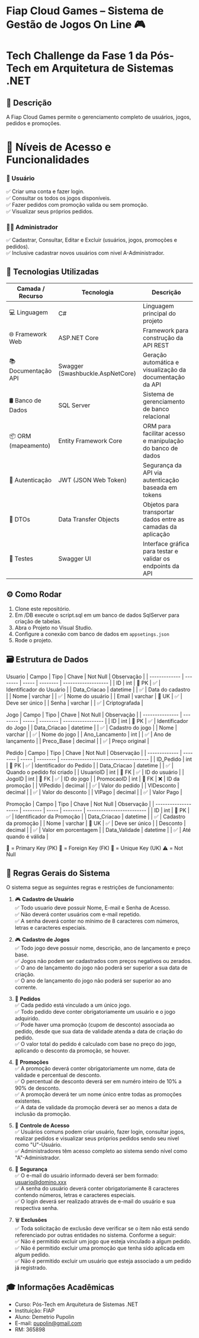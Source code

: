 # Fiap Cloud Games – Sistema de Gestão de Jogos On Line 🎮
# Tech Challenge da Fase 1 da Pós-Tech em Arquitetura de Sistemas .NET
 
## 📌 Descrição
A Fiap Cloud Games permite o gerenciamento completo de usuários, jogos, pedidos e promoções.

# 👤 Níveis de Acesso e Funcionalidades

### 🧑 Usuário
  
✅ Criar uma conta e fazer login.   
✅ Consultar os todos os jogos disponíveis.   
✅ Fazer pedidos com promoção valida ou sem promoção.   
✅ Visualizar seus próprios pedidos.   

### 👨‍💼 Administrador

✅ Cadastrar, Consultar, Editar e Excluir (usuários, jogos, promoções e pedidos).  
✅ Inclusive cadastrar novos usuários com nivel A-Administrador.  

## 🔧 Tecnologias Utilizadas

| Camada / Recurso        | Tecnologia                         | Descrição                                                                 |
|-------------------------|-------------------------------------|---------------------------------------------------------------------------|
| 💻 Linguagem            | C#                                  | Linguagem principal do projeto                                            |
| 🌐 Framework Web        | ASP.NET Core                        | Framework para construção da API REST                                    |
| 📚 Documentação API     | Swagger (Swashbuckle.AspNetCore)    | Geração automática e visualização da documentação da API                 |
| 🛢️ Banco de Dados       | SQL Server                          | Sistema de gerenciamento de banco relacional                             |
| 📦 ORM (mapeamento)     | Entity Framework Core               | ORM para facilitar acesso e manipulação do banco de dados                |
| 🔐 Autenticação         | JWT (JSON Web Token)                | Segurança da API via autenticação baseada em tokens                      |
| 📁 DTOs                 | Data Transfer Objects               | Objetos para transportar dados entre as camadas da aplicação             |
| 🧪 Testes               | Swagger UI                          | Interface gráfica para testar e validar os endpoints da API              |

## ⚙️ Como Rodar
1. Clone este repositório.
2. Em /DB execute o script.sql em um banco de dados SqlServer para criação de tabelas.
3. Abra o Projeto no Visual Studio.
4. Configure a conexão com banco de dados em `appsetings.json`
5. Rode o projeto.

## 🗃️ Estrutura de Dados

Usuario
| Campo         | Tipo     | Chave | Not Null | Observação          |
| ------------- | -------- | ----- | -------- | ------------------- |
| ID           | int      | 🔑 PK | ✅        | Identificador do Usuário |
| Data_Criacao | datetime |       | ✅        | Data do cadastro    |
| Nome          | varchar  |       | ✅        | Nome do usuário     |
| Email         | varchar  | 🔷 UK | ✅        | Deve ser único      |
| Senha         | varchar  |       | ✅        | Criptografada       |

Jogo
| Campo           | Tipo     | Chave | Not Null | Observação        |
| --------------- | -------- | ----- | -------- | ----------------- |
| ID              | int      | 🔑 PK | ✅        | Identificador do Jogo     |
| Data_Criacao   | datetime |       | ✅        | Cadastro do jogo  |
| Nome            | varchar  |       | ✅        | Nome do jogo      |
| Ano_Lancamento | int      |       | ✅        | Ano de lançamento |
| Preco_Base     | decimal  |       | ✅        | Preço original    |

  
Pedido
| Campo         | Tipo     | Chave  | Not Null | Observação                            |
| ------------- | -------- | -----  | -------- | ------------------------------------- |
| ID_Pedido     | int      | 🔑 PK | ✅        | Identificador do Pedido               |
| Data_Criacao  | datetime |        | ✅        | Quando o pedido foi criado            |
| UsuarioID     | int      | 🔗 FK | ✅        | ID do usuário                         |
| JogoID        | int      | 🔗 FK | ✅        | ID do jogo                          |
| PromocaoID    | int      | 🔗 FK | ❌        | ID da promoção                       |
| VlPedido      | decimal  |       | ✅        | Valor do pedido                       |
| VlDesconto    | decimal  |       | ✅        | Valor do desconto                     |
| VlPago        | decimal  |       | ✅        | Valor Pago                            |


Promoção
| Campo                | Tipo     | Chave | Not Null | Observação                |
| -------------------- | -------- | ----- | -------- | ------------------------- |
| ID                   | int      | 🔑 PK | ✅        | Identificador da Promoção |
| Data_Criacao         | datetime |       | ✅        | Cadastro da promoção      |
| Nome                 | varchar  | 🔷 UK | ✅        | Deve ser único            |
| Desconto             | decimal  |       | ✅        | Valor em porcentagem      |
| Data_Validade        | datetime |       | ✅        | Até quando é válida       |

🔑 = Primary Key (PK)
🔗 = Foreign Key (FK)
🔷 = Unique Key (UK)
⚠️	= Not Null

## 📜 Regras Gerais do Sistema  

O sistema segue as seguintes regras e restrições de funcionamento:

1. 🎮 **Cadastro de Usuário**  
   ✅ Todo usuario deve possuir Nome, E-mail e Senha de Acesso.  
   ✅ Não deverá conter usuários com e-mail repetido.  
   ✅ A senha deverá conter no mínimo de 8 caracteres com números, letras e caracteres especiais.

1. 🎮 **Cadastro de Jogos**  
   ✅ Todo jogo deve possuir nome, descrição, ano de lançamento e preço base.  
   ✅ Jogos não podem ser cadastrados com preços negativos ou zerados.  
   ✅ O ano de lançamento do jogo não poderá ser superior a sua data de criação.  
   ✅ O ano de lançamento do jogo não poderá ser superior ao ano corrente.     

3. 🛒 **Pedidos**  
   ✅ Cada pedido está vinculado a um único jogo.  
   ✅ Todo pedido deve conter obrigatoriamente um usuário e o jogo adquirido.  
   ✅ Pode haver uma promoção (cupom de desconto) associada ao pedido, desde que sua data de validade atenda a data de criação do pedido.  
   ✅ O valor total do pedido é calculado com base no preço do jogo, aplicando o desconto da promoção, se houver.  

4. 💸 **Promoções**  
   ✅ A promoção deverá conter obrigatoriamente um nome, data de validade e percentual de desconto.  
   ✅ O percentual de desconto deverá ser em numéro inteiro de 10% a 90% de desconto.  
   ✅ A promoção deverá ter um nome único entre todas as promoções existentes.  
   ✅ A data de validade da promoção deverá ser ao menos a data de inclusão da promoção.  

5. 👥 **Controle de Acesso**  
   ✅ Usuários comuns podem criar usuário, fazer login, consultar jogos, realizar pedidos e visualizar seus próprios pedidos sendo seu nivel como "U"-Usuário.  
   ✅ Administradores têm acesso completo ao sistema sendo nível como "A"-Administrador.  

6. 🔐 **Segurança**   
   ✅ O e-mail do usuário informado deverá ser bem formado: usuario@domino.xxx  
   ✅ A senha do usuário deverá conter obrigatoriamente 8 caracteres contendo números, letras e caracteres especiais.  
   ✅ O login deverá ser realizado através de e-mail do usuário e sua respectiva senha.  

7. 🗑️ **Exclusões**  
   ✅ Toda solicitação de exclusão deve verificar se o item não está sendo referenciado por outras entidades no sistema. Conforme a seguir:  
   ✅ Não é permitido excluir um jogo que esteja vinculado a algum pedido.  
   ✅ Não é permitido excluir uma promoção que tenha sido aplicada em algum pedido.  
   ✅ Não é permitido excluir um usuário que esteja associado a um pedido já registrado.  

## 🎓 Informações Acadêmicas
- Curso: Pós-Tech em Arquitetura de Sistemas .NET  
- Instituição: FIAP  
- Aluno: Demetrio Pupolin  
- E-mail: pupolin@gmail.com  
- RM: 365898  
